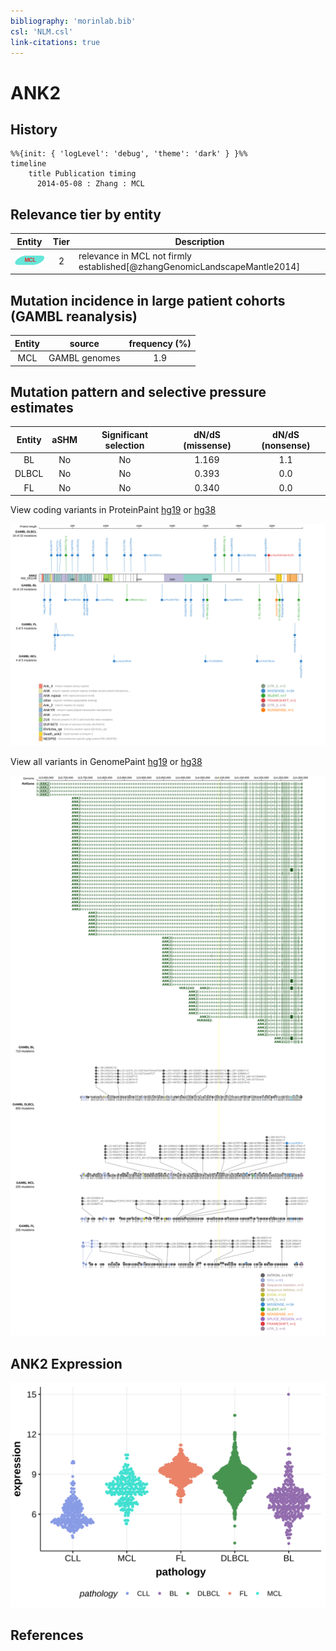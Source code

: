 ```yaml
---
bibliography: 'morinlab.bib'
csl: 'NLM.csl'
link-citations: true
---
```

# ANK2

## History
```mermaid
%%{init: { 'logLevel': 'debug', 'theme': 'dark' } }%%
timeline
    title Publication timing
      2014-05-08 : Zhang : MCL
```

## Relevance tier by entity

|Entity|Tier|Description                            |
|:------:|:----:|---------------------------------------|
|![MCL](images/icons/MCL_tier2.png)   |2   |relevance in MCL not firmly established[@zhangGenomicLandscapeMantle2014]|

## Mutation incidence in large patient cohorts (GAMBL reanalysis)

|Entity|source       |frequency (%)|
|:------:|:-------------:|:-------------:|
|MCL   |GAMBL genomes|1.9          |

## Mutation pattern and selective pressure estimates

|Entity|aSHM|Significant selection|dN/dS (missense)|dN/dS (nonsense)|
|:------:|:----:|:---------------------:|:----------------:|:----------------:|
|BL    |No  |No                   |1.169           |1.1             |
|DLBCL |No  |No                   |0.393           |0.0             |
|FL    |No  |No                   |0.340           |0.0             |




View coding variants in ProteinPaint [hg19](https://morinlab.github.io/LLMPP/GAMBL/ANK2_protein.html)  or [hg38](https://morinlab.github.io/LLMPP/GAMBL/ANK2_protein_hg38.html)

![](images/proteinpaint/ANK2_NM_001148.svg)

View all variants in GenomePaint [hg19](https://morinlab.github.io/LLMPP/GAMBL/ANK2.html)  or [hg38](https://morinlab.github.io/LLMPP/GAMBL/ANK2_hg38.html)

![](images/proteinpaint/ANK2.svg)

## ANK2 Expression
![](images/gene_expression/ANK2_by_pathology.svg)
<!-- ORIGIN: zhangGenomicLandscapeMantle2014 -->
<!-- MCL: zhangGenomicLandscapeMantle2014 -->

## References
